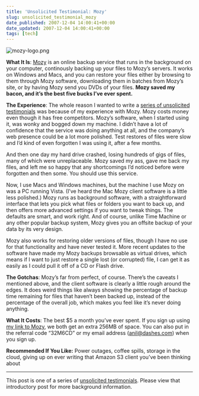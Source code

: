 ```yaml
---
title: 'Unsolicited Testimonial: Mozy'
slug: unsolicited_testimonial_mozy
date_published: 2007-12-04 14:00:41+00:00
date_updated: 2007-12-04 14:00:41+00:00
tags: [tech]
---
```

![mozy-logo.png](https://cdn.glitch.global/d45aff89-36ba-46db-8c7c-3da7c8a93931/mozy-logo.png?v=1674867059836)

**What It Is**: [Mozy](https://mozy.com/?ref=32M6CD) is an online backup service that runs in the background on your computer, continously backing up your files to Mozy’s servers. It works on Windows and Macs, and you can restore your files either by browsing to them through Mozy software, downloading them in batches from Mozy’s site, or by having Mozy send you DVDs of your files. **Mozy saved my bacon, and it’s the best five bucks I’ve ever spent.**

**The Experience**: The whole reason I wanted to write a [series of unsolicited testimonials](/2007/12/03/unsolicited_testimonials/) was because of my experience with Mozy. Mozy costs money even though it has free competitors. Mozy’s software, when I started using it, was wonky and bogged down my machine. I didn’t have a lot of confidence that the service was doing anything at all, and the company’s web presence could be a lot more polished. Test restores of files were slow and I’d kind of even forgotten I was using it, after a few months.

And then one day my hard drive crashed, losing hundreds of gigs of files, many of which were unreplaceable. Mozy saved my ass, gave me back my files, and left me so happy that any shortcomings I’d noticed before were forgotten and then some. You should use this service.

Now, I use Macs and Windows machines, but the machine I use Mozy on was a PC running Vista. (I’ve heard the Mac Mozy client software is a little less polished.) Mozy runs as background software, with a straightforward interface that lets you pick what files or folders you want to back up, and then offers more advanced settings if you want to tweak things. The defaults are smart, and work right. And of course, unlike Time Machine or any other popular backup system, Mozy gives you an offsite backup of your data by its very design.

Mozy also works for restoring older versions of files, though I have no use for that functionality and have never tested it. More recent updates to the software have made my Mozy backups browsable as virtual drives, which means if I want to just restore a single lost (or corrupted) file, I can get it as easily as I could pull it off of a CD or Flash drive.

**The Gotchas**: Mozy’s far from perfect, of course. There’s the caveats I mentioned above, and the client software is clearly a little rough around the edges. It does weird things like always showing the percentage of backup time remaining for files that haven’t been backed up, instead of the percentage of the overall job, which makes you feel like it’s never doing anything.

**What It Costs**: The best $5 a month you’ve ever spent. If you sign up using [my link to Mozy](https://mozy.com/?ref=32M6CD), we both get an extra 256MB of space. You can also put in the referral code “32M6CD” or my email address ([anil@dashes.com](mailto:anil@dashes.com)) when you sign up.

**Recommended If You Like:** Power outages, coffee spills, storage in the cloud, giving up on ever writing that Amazon S3 client you’ve been thinking about

---

This post is one of a series of [unsolicited testimonials](/2007/12/03/unsolicited_testimonials/). Please view that introductory post for more background information.

